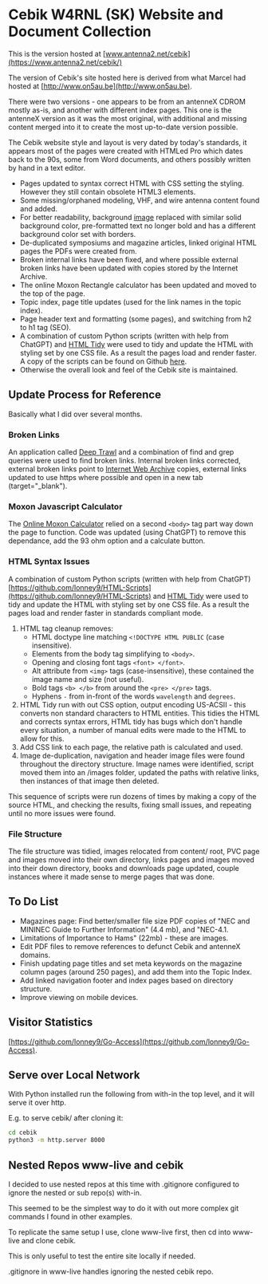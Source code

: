 # Cebik W4RNL (SK) Website and Document Collection

This is the version hosted at [www.antenna2.net/cebik](https://www.antenna2.net/cebik/)

The version of Cebik's site hosted here is derived from what Marcel had hosted at [http://www.on5au.be](http://www.on5au.be).

There were two versions - one appears to be from an antenneX CDROM mostly as-is, and another with different index pages. This one is the antenneX version as it was the most original, with additional and missing content merged into it to create the most up-to-date version possible.

The Cebik website style and layout is very dated by today's standards, it appears most of the pages were created with HTMLed Pro which dates back to the 90s, some from Word documents, and others possibly written by hand in a text editor.

- Pages updated to syntax correct HTML with CSS setting the styling. However they still contain obsolete HTML3 elements.
- Some missing/orphaned modeling, VHF, and wire antenna content found and added.
- For better readability, background [image](content/images/lightppr.gif) replaced with similar solid background color, pre-formatted text no longer bold and has a different background color set with borders.
- De-duplicated symposiums and magazine articles, linked original HTML pages the PDFs were created from.
- Broken internal links have been fixed, and where possible external broken links have been updated with copies stored by the Internet Archive.
- The online Moxon Rectangle calculator has been updated and moved to the top of the page.
- Topic index, page title updates (used for the link names in the topic index).
- Page header text and formatting (some pages), and switching from h2 to h1 tag (SEO).
- A combination of custom Python scripts (written with help from ChatGPT) and [HTML Tidy](https://www.html-tidy.org/) were used to tidy and update the HTML with styling set by one CSS file. As a result the pages load and render faster. A copy of the scripts can be found on Github [here](https://github.com/lonney9/HTML-Scripts).
- Otherwise the overall look and feel of the Cebik site is maintained.

## Update Process for Reference

Basically what I did over several months.

### Broken Links

An application called [Deep Trawl](https://github.com/htacg/tidy-html5/releases/tag/5.8.0) and a combination of find and grep queries were used to find broken links. Internal broken links corrected, external broken links point to [Internet Web Archive](https://www.archive.org/) copies, external links updated to use https where possible and open in a new tab (target="_blank").

### Moxon Javascript Calculator

The [Online Moxon Calculator](content/moxon/moxpage.html) relied on a second `<body>` tag part way down the page to function. Code was updated (using ChatGPT) to remove this dependance, add the 93 ohm option and a calculate button.

### HTML Syntax Issues

A combination of custom Python scripts (written with help from ChatGPT) [https://github.com/lonney9/HTML-Scripts](https://github.com/lonney9/HTML-Scripts) and [HTML Tidy](https://www.html-tidy.org/) were used to tidy and update the HTML with styling set by one CSS file. As a result the pages load and render faster in standards compliant mode.

1. HTML tag cleanup removes:
   - HTML doctype line matching `<!DOCTYPE HTML PUBLIC` (case insensitive).
   - Elements from the body tag simplifying to `<body>`.
   - Opening and closing font tags `<font> </font>`.
   - Alt attribute from `<img>` tags (case-insensitive), these contained the image name and size (not useful).
   - Bold tags `<b> </b>` from around the `<pre> </pre>` tags.
   - Hyphens `-` from in-front of the words `wavelength` and `degrees`.
2. HTML Tidy run with out CSS option, output encoding US-ACSII - this converts non standard characters to HTML entities. This tidies the HTML and corrects syntax errors, HTML tidy has bugs which don't handle every situation, a number of manual edits were made to the HTML to allow for this.
3. Add CSS link to each page, the relative path is calculated and used.
4. Image de-duplication, navigation and header image files were found throughout the directory structure. Image names were identified, script moved them into an /images folder, updated the paths with relative links, then instances of that image then deleted.

This sequence of scripts were run dozens of times by making a copy of the source HTML, and checking the results, fixing small issues, and repeating until no more issues were found.

### File Structure

The file structure was tidied, images relocated from content/ root, PVC page and images moved into their own directory, links pages and images moved into their down directory, books and downloads page updated, couple instances where it made sense to merge pages that was done.

## To Do List

- Magazines page: Find better/smaller file size PDF copies of "NEC and MININEC Guide to Further Information" (4.4 mb), and "NEC-4.1.
- Limitations of Importance to Hams" (22mb) - these are images.
- Edit PDF files to remove references to defunct Cebik and antenneX domains.
- Finish updating page titles and set meta keywords on the magazine column pages (around 250 pages), and add them into the Topic Index.
- Add linked navigation footer and index pages based on directory structure.
- Improve viewing on mobile devices.

## Visitor Statistics

[https://github.com/lonney9/Go-Access](https://github.com/lonney9/Go-Access).

## Serve over Local Network

With Python installed run the following from with-in the top level, and it will serve it over http.

E.g. to serve cebik/ after cloning it:

```bash
cd cebik
python3 -m http.server 8000
```

## Nested Repos www-live and cebik

I decided to use nested repos at this time with .gitignore configured to ignore the nested or sub repo(s) with-in.

This seemed to be the simplest way to do it with out more complex git commands I found in other examples.

To replicate the same setup I use, clone www-live first, then cd into www-live and clone cebik.

This is only useful to test the entire site locally if needed.

.gitignore in www-live handles ignoring the nested cebik repo.
